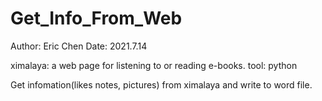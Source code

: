 # Get_Info_From_Web

Author: Eric Chen
Date: 2021.7.14

ximalaya: a web page for listening to or reading e-books.
tool: python



Get infomation(likes notes, pictures) from ximalaya and write to word file.

